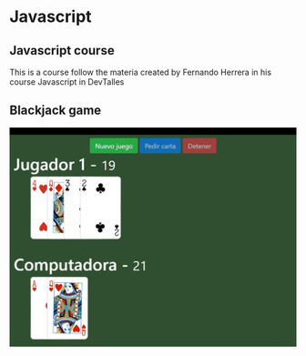 # Javascript

## Javascript course

This is a course follow the materia created by Fernando Herrera in his course Javascript in DevTalles

## Blackjack game

![blackjack](02-blackjack/assets/imgs/image.png)